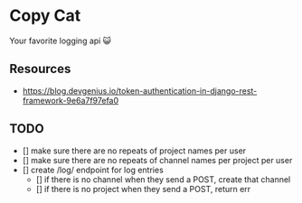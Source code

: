 # Copy Cat
Your favorite logging api 😺

## Resources
- https://blog.devgenius.io/token-authentication-in-django-rest-framework-9e6a7f97efa0

## TODO

- [] make sure there are no repeats of project names per user
- [] make sure there are no repeats of channel names per project per user
- [] create /log/ endpoint for log entries
    - [] if there is no channel when they send a POST, create that channel
    - [] if there is no project when they send a POST, return err